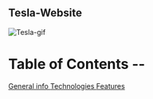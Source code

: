  <h2> Tesla-Website </h2>

![Tesla-gif](https://user-images.githubusercontent.com/48563313/215079414-11d66519-c7c1-4600-b8ca-c9ed813569f4.gif)

<h1> Table of Contents -- </h1>
<a href = "#"> General info </a>
<a href = "#"> Technologies </a>
<a href = "#">  Features  </a>



